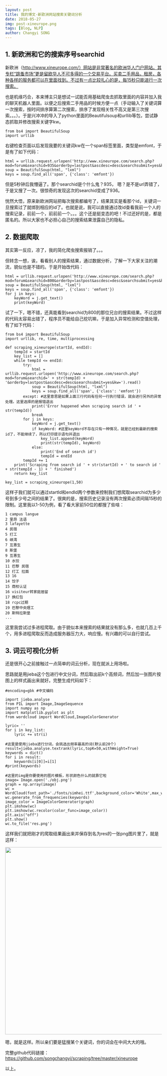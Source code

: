 ```yaml
---
layout: post
title: 我的博文-新欧洲网站搜索关键词分析
date: 2018-05-27
img: post-xineurope.png
tags: [Blog, NLP]
author: Changyi SONG
---
```


## 1. 新欧洲和它的搜索序号searchid
新欧洲（http://www.xineurope.com/）网站是非常著名的欧洲华人门户网站。其专栏“跳蚤市场”更是留欧华人不可多得的一个交易平台。买卖二手用品，租房，各种各样的服务都可以在里面找到。不过有一点比较扎心的是，每15秒只能进行一次搜索。

也是机缘巧合，本来博主只是想试一试能否用基础爬虫去抓取里面的内容并加入我的聊天机器人里面。以便之后搜索二手用品的时候方便一点（手动输入了关键词算一次搜索，按时间排序算第二次搜索，排序了发现相关性不高又是第三次搜索。。。）。于是兴冲冲的导入了python里面的Beautifulsoup和urllib等包，尝试静态抓取并修改搜索关键字kw。

```
from bs4 import BeautifulSoup
import urllib
```

右键检查页面以后发现我要的关键词kw在一个span标签里面，类型是emfont，于是有了如下代码：

```
html = urllib.request.urlopen('http://www.xineurope.com/search.php?mod=forum&searchid=935&orderby=lastpost&ascdesc=desc&searchsubmit=yes&kw=').read()
soup = BeautifulSoup(html, "lxml")
keys = soup.find_all('span', {'class': 'emfont'})
```

但是5秒钟后我懵逼了。那个searchid是个什么鬼？935， 嗯？是不是url弄错了，于是又搜了一次。很惊奇的发现这次的searchid变成了936。

恍然大悟，原来新欧洲网站把每次搜索都编号了，结果其实是看那个id，关键词一旦搜索过了就绑到相应的id了。也就是说，我可以直接通过改id查看我前一个人的搜索记录，前前一个，前前前一个。。。这个还是挺变态的吧！不过还好的是，都是匿名的。所以大家也不必担心自己的搜索结果泄露自己的隐私。

## 2. 数据爬取
其实第一反应，凉了，我的简化爬虫搜索报销了。。。

但转念一想，诶，看看别人的搜索结果，通过数据分析，了解一下大家关注的潮流，貌似也是不错的。于是开始改代码：

```
html = urllib.request.urlopen('http://www.xineurope.com/search.php?mod=forum&searchid=800&orderby=lastpost&ascdesc=desc&searchsubmit=yes&kw=').read()
soup = BeautifulSoup(html, "lxml")
keys = soup.find_all('span', {'class': 'emfont'})
for j in keys:
	keyWord = j.get_text()
	print(keyWord)
```

试了一下，嗯不错，还真能看到searchid为800的那位兄台的搜索结果。不过这样的代码太容易出错了，程序员不能给自己挖坑嘛，于是加入异常检测和空值处理，有了如下代码：

```
from bs4 import BeautifulSoup
import urllib, re, time, multiprocessing

def scraping_xineurope(startId, endId):
    tempId = startId
    key_list = []
    while tempId <= endId:
        try:
            html = urllib.request.urlopen('http://www.xineurope.com/search.php?mod=forum&searchid=' + str(tempId) + '&orderby=lastpost&ascdesc=desc&searchsubmit=yes&kw=').read()
            soup = BeautifulSoup(html, "lxml")
            keys = soup.find_all('span', {'class': 'emfont'})
        except: #这里意思是如果上面三行代码有任何一行执行错误，就会进行另外的异常处理。这里选择的是报错退出
            print('Error happened when scraping search id ' + str(tempId))
            break
        for j in keys:
            keyWord = j.get_text()
            if keyWord: #这里keyWord不存在只有一种情况，就是已经到最新的搜索id了，不能继续了，所以打印提示语句并退出
                key_list.append(keyWord)
                print(str(tempId), keyWord)
            else:
                print('End of search id')
                tempId = endId
        tempId += 1
    print('Scraping from search id ' + str(startId) + ' to search id ' + str(tempId - 1) + ' finished')
    return key_list
	
key_list = scraping_xineurope(1,50)
```

这样子我们就可以通过startId和endId两个参数来控制我们想爬取searchid为多少号到多少号之间的结果了。很爽的是，搜索历史记录没有两次搜索必须间隔15秒的限制。这里我以1-50为例，看了看大家前50位的都搜了些啥：

```
1 campus langue
2 里昂 法语
3 lafayette
4 民宿
5 打工
6 峡湾
7 互惠生
8 斯堡
9 互惠生
10 水饺
11 巴黎 民宿
12 打工 拉面
13 16
14 饺子
15 商校认证
16 visiteur转家庭居留
17 换红包
18 rcpc过期
19 巴黎中央理工
20 斯特拉斯堡
...
```

这里我尝试过多进程爬取。由于貌似本来搜索的结果就没有那么多，也就几百上千个，用多进程爬取反而造成服务器压力大，响应慢。有兴趣的可以自行尝试。

## 3. 词云可视化分析
还是很开心之前接触过一点简单的词云分析，现在就派上用场啦。

思路就是用jieba这个包进行中文分词，然后取出前k个高频词，然后加一张图片按图上的样式画出来就好。完整生成代码如下：

```
#encoding=gbk #中文编码

import jieba.analyse
from PIL import Image,ImageSequence
import numpy as np
import matplotlib.pyplot as plt
from wordcloud import WordCloud,ImageColorGenerator

lyric= ''
for i in key_list:
    lyric += str(i)
    
#这里是使用jieba进行分词，会挑选出频率最高的词(默认前20个)
result=jieba.analyse.textrank(lyric,topK=50,withWeight=True)
keywords = dict()
for i in result:
    keywords[i[0]]=i[1]
#print(keywords)

#这里的img是你要使用的图片模板，形状颜色什么的就靠它啦
image= Image.open('./obj.png')
graph = np.array(image)
wc = WordCloud(font_path='./fonts/simhei.ttf',background_color='White',max_words=50,mask=graph)
wc.generate_from_frequencies(keywords)
image_color = ImageColorGenerator(graph)
plt.imshow(wc)
plt.imshow(wc.recolor(color_func=image_color))
plt.axis("off")
plt.show()
wc.to_file('res.png')
```

这样我们就把刚才的爬取结果画出来并保存到名为res的一张png图片里了，就是这样：

<img width="600" src="{{ site.baseurl }}/assets/img/resultXineurope.png">

嗯，就是这样。所以亲们要是猛搜某个关键词，你的词会在中间大大的哦。

完整github代码链接：https://github.com/songchangyi/scraping/tree/master/xineurope

以上。

